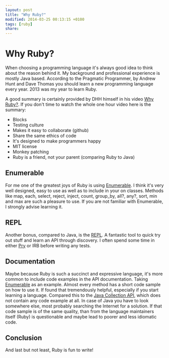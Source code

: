 ```yaml
---
layout: post
title: "Why Ruby?"
modified: 2014-03-25 00:13:15 +0100
tags: [ruby]
share: 
---
```

# Why Ruby?

When choosing a programming language it's always good idea to think
about the reason behind it. My background and professional 
experience is mostly Java based. According to the Pragmatic
Programmer, by Andrew Hunt and Dave Thomas you should learn
a new programming language every year. 2013 was my year to learn
Ruby.

A good summary is certainly provided by DHH himself in his video [Why Ruby?](http://vimeo.com/17420638).
If you don't time to watch the whole one hour video here is the summary:

* Blocks
* Testing culture
* Makes it easy to collaborate (github)
* Share the same ethics of code
* It's designed to make programmers happy
* MIT license
* Monkey patching
* Ruby is a friend, not your parent (comparing Ruby to Java) 

## Enumerable
For me one of the greatest joys of Ruby is using [Enumerable](http://ruby-doc.org/core-2.1.0/Enumerable.html).
I think it's very well designed, easy to use as well as to include
in your on classes. Methods like map, each, select, reject, inject,
count, group_by, all?, any?, sort, min and max are such a pleasure to use.
If you are not familiar with Enumerable, I strongly advise learning it.

## REPL
Another bonus, compared to Java, is the [REPL](http://en.wikipedia.org/wiki/Read%E2%80%93eval%E2%80%93print_loop).
A fantastic tool to quick try out stuff and learn an API through discovery. I often
spend some time in either [Pry](http://pryrepl.org/) or IRB before writing any tests.

## Documentation
Maybe because Ruby is such a succinct and expressive language,
it's more common to include code examples in the API documentation.
Taking  [Enumerable](http://ruby-doc.org/core-2.1.0/Enumerable.html) 
as an example. Almost every method has a short code sample on how 
to use it. If found that tremendously helpful, especially if you
start learning a language. Compared this to the
[Java Collection API](http://docs.oracle.com/javase/7/docs/api/java/util/Collection.html),
which does not contain any code example at all. In case of Java you 
have to look somewhere else, most probably searching the Internet
for a solution. If that code sample is of the same quality, than from
the language maintainers itself (Ruby) is questionable and maybe lead
to poorer and less idiomatic code.

## Conclusion
And last but not least, Ruby is fun to write!




